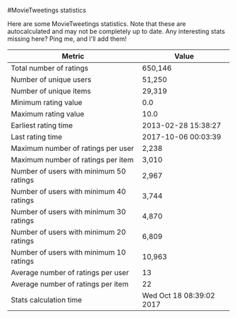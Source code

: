 #MovieTweetings statistics

Here are some MovieTweetings statistics. Note that these are autocalculated and may not be completely up to date. Any interesting stats missing here? Ping me, and I'll add them!

Metric | Value
--- | ---
Total number of ratings                 | 650,146
Number of unique users                  | 51,250
Number of unique items                  | 29,319
Minimum rating value                    | 0.0
Maximum rating value                    | 10.0
Earliest rating time                    | 2013-02-28 15:38:27
Last rating time                        | 2017-10-06 00:03:39
Maximum number of ratings per user      | 2,238
Maximum number of ratings per item      | 3,010
Number of users with minimum 50 ratings | 2,967
Number of users with minimum 40 ratings | 3,744
Number of users with minimum 30 ratings | 4,870
Number of users with minimum 20 ratings | 6,809
Number of users with minimum 10 ratings | 10,963
Average number of ratings per user      | 13
Average number of ratings per item      | 22
Stats calculation time                  | Wed Oct 18 08:39:02 2017

